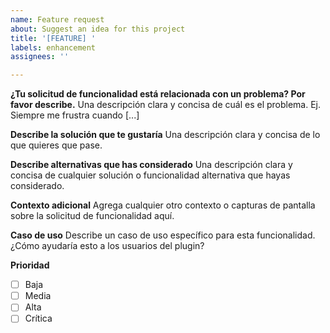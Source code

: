 ```yaml
---
name: Feature request
about: Suggest an idea for this project
title: '[FEATURE] '
labels: enhancement
assignees: ''

---
```


**¿Tu solicitud de funcionalidad está relacionada con un problema? Por favor describe.**
Una descripción clara y concisa de cuál es el problema. Ej. Siempre me frustra cuando [...]

**Describe la solución que te gustaría**
Una descripción clara y concisa de lo que quieres que pase.

**Describe alternativas que has considerado**
Una descripción clara y concisa de cualquier solución o funcionalidad alternativa que hayas considerado.

**Contexto adicional**
Agrega cualquier otro contexto o capturas de pantalla sobre la solicitud de funcionalidad aquí.

**Caso de uso**
Describe un caso de uso específico para esta funcionalidad. ¿Cómo ayudaría esto a los usuarios del plugin?

**Prioridad**
- [ ] Baja
- [ ] Media  
- [ ] Alta
- [ ] Crítica
